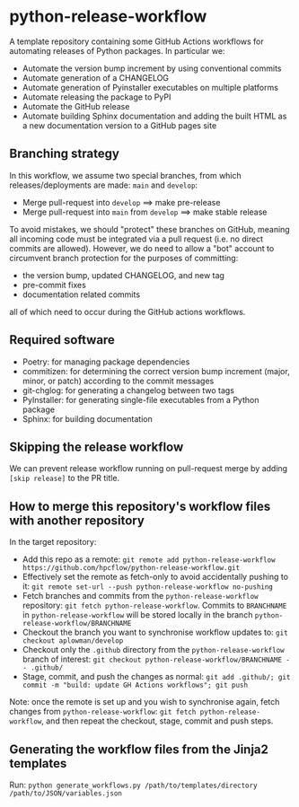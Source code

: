 # python-release-workflow

A template repository containing some GitHub Actions workflows for automating releases of Python packages. In particular we:

- Automate the version bump increment by using conventional commits
- Automate generation of a CHANGELOG
- Automate generation of Pyinstaller executables on multiple platforms
- Automate releasing the package to PyPI
- Automate the GitHub release
- Automate building Sphinx documentation and adding the built HTML as a new documentation version to a GitHub pages site

## Branching strategy

In this workflow, we assume two special branches, from which releases/deployments are made: `main` and `develop`:

- Merge pull-request into `develop` ==> make pre-release
- Merge pull-request into `main` from `develop` ==> make stable release

To avoid mistakes, we should "protect" these branches on GitHub, meaning all incoming code must be integrated via a pull request (i.e. no direct commits are allowed). However, we do need to allow a "bot" account to circumvent branch protection for the purposes of committing:
  - the version bump, updated CHANGELOG, and new tag
  - pre-commit fixes
  - documentation related commits

all of which need to occur during the GitHub actions workflows.

## Required software

- Poetry: for managing package dependencies
- commitizen: for determining the correct version bump increment (major, minor, or patch) according to the commit messages
- git-chglog: for generating a changelog between two tags
- PyInstaller: for generating single-file executables from a Python package
- Sphinx: for building documentation

## Skipping the release workflow

We can prevent release workflow running on pull-request merge by adding `[skip release]` to the PR title.


## How to merge this repository's workflow files with another repository

In the target repository:

- Add this repo as a remote: `git remote add python-release-workflow https://github.com/hpcflow/python-release-workflow.git`
- Effectively set the remote as fetch-only to avoid accidentally pushing to it: `git remote set-url --push python-release-workflow no-pushing`
- Fetch branches and commits from the `python-release-workflow` repository: `git fetch python-release-workflow`. Commits to `BRANCHNAME` in `python-release-workflow` will be stored locally in the branch `python-release-workflow/BRANCHNAME`
- Checkout the branch you want to synchronise workflow updates to: `git checkout aplowman/develop`
- Checkout only the `.github` directory from the `python-release-workflow` branch of interest: `git checkout python-release-workflow/BRANCHNAME -- .github/`
- Stage, commit, and push the changes as normal: `git add .github/; git commit -m "build: update GH Actions workflows"; git push`

Note: once the remote is set up and you wish to synchronise again, fetch changes from `python-release-workflow`: `git fetch python-release-workflow`, and then repeat the checkout, stage, commit and push steps.


## Generating the workflow files from the Jinja2 templates

Run: `python generate_workflows.py /path/to/templates/directory /path/to/JSON/variables.json`
